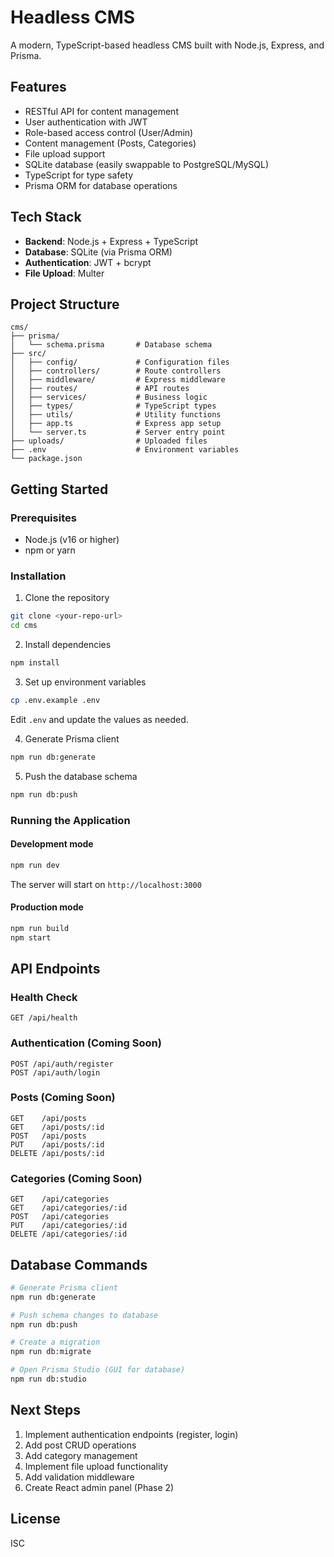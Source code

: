 # Headless CMS

A modern, TypeScript-based headless CMS built with Node.js, Express, and Prisma.

## Features

- RESTful API for content management
- User authentication with JWT
- Role-based access control (User/Admin)
- Content management (Posts, Categories)
- File upload support
- SQLite database (easily swappable to PostgreSQL/MySQL)
- TypeScript for type safety
- Prisma ORM for database operations

## Tech Stack

- **Backend**: Node.js + Express + TypeScript
- **Database**: SQLite (via Prisma ORM)
- **Authentication**: JWT + bcrypt
- **File Upload**: Multer

## Project Structure

```
cms/
├── prisma/
│   └── schema.prisma       # Database schema
├── src/
│   ├── config/             # Configuration files
│   ├── controllers/        # Route controllers
│   ├── middleware/         # Express middleware
│   ├── routes/             # API routes
│   ├── services/           # Business logic
│   ├── types/              # TypeScript types
│   ├── utils/              # Utility functions
│   ├── app.ts              # Express app setup
│   └── server.ts           # Server entry point
├── uploads/                # Uploaded files
├── .env                    # Environment variables
└── package.json
```

## Getting Started

### Prerequisites

- Node.js (v16 or higher)
- npm or yarn

### Installation

1. Clone the repository
```bash
git clone <your-repo-url>
cd cms
```

2. Install dependencies
```bash
npm install
```

3. Set up environment variables
```bash
cp .env.example .env
```

Edit `.env` and update the values as needed.

4. Generate Prisma client
```bash
npm run db:generate
```

5. Push the database schema
```bash
npm run db:push
```

### Running the Application

#### Development mode
```bash
npm run dev
```

The server will start on `http://localhost:3000`

#### Production mode
```bash
npm run build
npm start
```

## API Endpoints

### Health Check
```
GET /api/health
```

### Authentication (Coming Soon)
```
POST /api/auth/register
POST /api/auth/login
```

### Posts (Coming Soon)
```
GET    /api/posts
GET    /api/posts/:id
POST   /api/posts
PUT    /api/posts/:id
DELETE /api/posts/:id
```

### Categories (Coming Soon)
```
GET    /api/categories
GET    /api/categories/:id
POST   /api/categories
PUT    /api/categories/:id
DELETE /api/categories/:id
```

## Database Commands

```bash
# Generate Prisma client
npm run db:generate

# Push schema changes to database
npm run db:push

# Create a migration
npm run db:migrate

# Open Prisma Studio (GUI for database)
npm run db:studio
```

## Next Steps

1. Implement authentication endpoints (register, login)
2. Add post CRUD operations
3. Add category management
4. Implement file upload functionality
5. Add validation middleware
6. Create React admin panel (Phase 2)

## License

ISC
